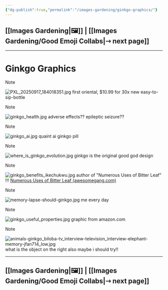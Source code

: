 ```yaml
---
{"dg-publish":true,"permalink":"/images-gardening/ginkgo-graphics/"}
---
```



## [[Images Gardening\|🖼️]] | [[Images Gardening/Good Emoji Collabs\|⇾ next page]]

---
# Ginkgo Graphics

> [!NOTE]
> ![PXL_20250917_184018351.jpg](/img/user/Images%20Gardening/ginkgo%20graphics%20attachments/PXL_20250917_184018351.jpg)
> first oriental, $10.99 for 30x new easy-to-sip-bottle
> 


> [!NOTE]
> ![ginkgo_health.jpg](/img/user/Images%20Gardening/ginkgo%20graphics%20attachments/ginkgo_health.jpg)
> adverse effects?? epileptic seizure??


> [!NOTE]
> ![ginkgo_ai.jpg](/img/user/Images%20Gardening/ginkgo%20graphics%20attachments/ginkgo_ai.jpg)
> quaint ai ginkgo pill


> [!NOTE]
> ![where_is_ginkgo_evolution.jpg](/img/user/Images%20Gardening/ginkgo%20graphics%20attachments/where_is_ginkgo_evolution.jpg)
> ginkgo is the original good god design


> [!NOTE]
> ![ginkgo_benefits_ikechukwu.jpg](/img/user/Images%20Gardening/ginkgo%20graphics%20attachments/ginkgo_benefits_ikechukwu.jpg)
> author of "Numerous Uses of Bitter Leaf" !!!
> [Numerous Uses of Bitter Leaf (awesomegang.com)](https://awesomegang.com/numerous-uses-of-bitter-leaf-by-ikechukwu-oduah/)


> [!NOTE]
> ![memory-lapse-should-ginkgo.jpg](/img/user/Images%20Gardening/ginkgo%20graphics%20attachments/memory-lapse-should-ginkgo.jpg)
> me every day


> [!NOTE]
> ![ginkgo_useful_properties.jpg](/img/user/Images%20Gardening/ginkgo%20graphics%20attachments/ginkgo_useful_properties.jpg)
> graphic from amazon.com


> [!NOTE]
> ![animals-ginkgo_biloba-tv_interview-television_interview-elephant-memory-jfan714_low.jpg](/img/user/Images%20Gardening/ginkgo%20graphics%20attachments/animals-ginkgo_biloba-tv_interview-television_interview-elephant-memory-jfan714_low.jpg)
> what is the object on the right also maybe i should try!!

---

## [[Images Gardening\|🖼️]] | [[Images Gardening/Good Emoji Collabs\|⇾ next page]]